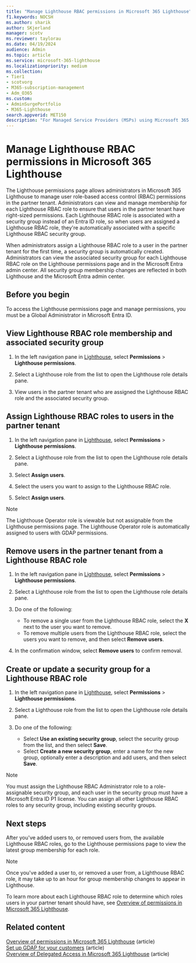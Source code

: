 ```yaml
---
title: "Manage Lighthouse RBAC permissions in Microsoft 365 Lighthouse"
f1.keywords: NOCSH
ms.author: sharik
author: SKjerland
manager: scotv
ms.reviewer: taylorau
ms.date: 04/19/2024
audience: Admin
ms.topic: article
ms.service: microsoft-365-lighthouse
ms.localizationpriority: medium
ms.collection:
- Tier1
- scotvorg
- M365-subscription-management
- Adm_O365
ms.custom:
- AdminSurgePortfolio
- M365-Lighthouse                         
search.appverid: MET150
description: "For Managed Service Providers (MSPs) using Microsoft 365 Lighthouse, learn how to manage Lighthouse role-based access control (RBAC) permissions in Microsoft 365 Lighthouse."
---
```


# Manage Lighthouse RBAC permissions in Microsoft 365 Lighthouse

The Lighthouse permissions page allows administrators in Microsoft 365 Lighthouse to manage user role-based access control (RBAC) permissions in the partner tenant. Administrators can view and manage membership for each Lighthouse RBAC role to ensure that users in the partner tenant have right-sized permissions. Each Lighthouse RBAC role is associated with a security group instead of an Entra ID role, so when users are assigned a Lighthouse RBAC role, they're automatically associated with a specific Lighthouse RBAC security group.

When administrators assign a Lighthouse RBAC role to a user in the partner tenant for the first time, a security group is automatically created. Administrators can view the associated security group for each Lighthouse RBAC role on the Lighthouse permissions page and in the Microsoft Entra admin center. All security group membership changes are reflected in both Lighthouse and the Microsoft Entra admin center.

## Before you begin

To access the Lighthouse permissions page and manage permissions, you must be a Global Administrator in Microsoft Entra ID.

## View Lighthouse RBAC role membership and associated security group

1. In the left navigation pane in <a href="https://go.microsoft.com/fwlink/p/?linkid=2168110" target="_blank">Lighthouse</a>, select **Permissions** > **Lighthouse permissions**.
 
2. Select a Lighthouse role from the list to open the Lighthouse role details pane.
 
3. View users in the partner tenant who are assigned the Lighthouse RBAC role and the associated security group.

## Assign Lighthouse RBAC roles to users in the partner tenant

1. In the left navigation pane in <a href="https://go.microsoft.com/fwlink/p/?linkid=2168110" target="_blank">Lighthouse</a>, select **Permissions** > **Lighthouse permissions**.
 
2. Select a Lighthouse role from the list to open the Lighthouse role details pane.
 
3. Select **Assign users**.
 
4. Select the users you want to assign to the Lighthouse RBAC role.

5. Select **Assign users**.
 
> [!NOTE]
> The Lighthouse Operator role is viewable but not assignable from the Lighthouse permissions page. The Lighthouse Operator role is automatically assigned to users with GDAP permissions.

## Remove users in the partner tenant from a Lighthouse RBAC role

1. In the left navigation pane in <a href="https://go.microsoft.com/fwlink/p/?linkid=2168110" target="_blank">Lighthouse</a>, select **Permissions** > **Lighthouse permissions**.

2. Select a Lighthouse role from the list to open the Lighthouse role details pane.

3. Do one of the following:
    - To remove a single user from the Lighthouse RBAC role, select the **X** next to the user you want to remove.
    - To remove multiple users from the Lighthouse RBAC role, select the users you want to remove, and then select **Remove users**.

4. In the confirmation window, select **Remove users** to confirm removal.
 
## Create or update a security group for a Lighthouse RBAC role

1. In the left navigation pane in <a href="https://go.microsoft.com/fwlink/p/?linkid=2168110" target="_blank">Lighthouse</a>, select **Permissions** > **Lighthouse permissions**.

2. Select a Lighthouse role from the list to open the Lighthouse role details pane.

3. Do one of the following:
    - Select **Use an existing security group**, select the security group from the list, and then select **Save**.
    - Select **Create a new security group**, enter a name for the new group, optionally enter a description and add users, and then select **Save**.

> [!NOTE]
> You must assign the Lighthouse RBAC Administrator role to a role-assignable security group, and each user in the security group must have a Microsoft Entra ID P1 license. You can assign all other Lighthouse RBAC roles to any security group, including existing security groups.

## Next steps

After you've added users to, or removed users from, the available Lighthouse RBAC roles, go to the Lighthouse permissions page to view the latest group membership for each role.

> [!NOTE]
> Once you've added a user to, or removed a user from, a Lighthouse RBAC role, it may take up to an hour for group membership changes to appear in Lighthouse.

To learn more about each Lighthouse RBAC role to determine which roles users in your partner tenant should have, see [Overview of permissions in Microsoft 365 Lighthouse](m365-lighthouse-overview-of-permissions.md).

## Related content

[Overview of permissions in Microsoft 365 Lighthouse](m365-lighthouse-overview-of-permissions.md) (article)\
[Set up GDAP for your customers](m365-lighthouse-setup-gdap.md) (article)\
[Overview of Delegated Access in Microsoft 365 Lighthouse](m365-lighthouse-delegated-access-overview.md) (article)
